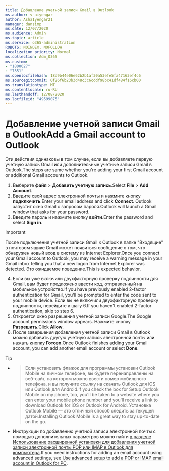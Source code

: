 ```yaml
---
title: Добавление учетной записи Gmail в Outlook
ms.author: v-aiyengar
author: AshaIyengar21
manager: dansimp
ms.date: 12/07/2020
ms.audience: Admin
ms.topic: article
ms.service: o365-administration
ROBOTS: NOINDEX, NOFOLLOW
localization_priority: Normal
ms.collection: Adm_O365
ms.custom:
- "1800027"
- "7351"
ms.openlocfilehash: 18d9b44e06e62b2b1af30a53efe5fa47163ef4c6
ms.sourcegitcommit: 0f26f6b23b3d48c3c6cddf98bc41df484f16cb00
ms.translationtype: MT
ms.contentlocale: ru-RU
ms.lasthandoff: 12/08/2020
ms.locfileid: "49599075"
---
```

# <a name="add-a-gmail-account-to-outlook"></a><span data-ttu-id="95da4-102">Добавление учетной записи Gmail в Outlook</span><span class="sxs-lookup"><span data-stu-id="95da4-102">Add a Gmail account to Outlook</span></span>

<span data-ttu-id="95da4-103">Эти действия одинаковы в том случае, если вы добавляете первую учетную запись Gmail или дополнительные учетные записи Gmail в Outlook.</span><span class="sxs-lookup"><span data-stu-id="95da4-103">The steps are same whether you're adding your first Gmail account or additional Gmail accounts to Outlook.</span></span>

1. <span data-ttu-id="95da4-104">Выберите **файл**  >  **Добавить учетную запись**.</span><span class="sxs-lookup"><span data-stu-id="95da4-104">Select **File** > **Add Account**.</span></span>
1. <span data-ttu-id="95da4-105">Введите свой адрес электронной почты и нажмите кнопку **подключить**.</span><span class="sxs-lookup"><span data-stu-id="95da4-105">Enter your email address and click **Connect**.</span></span> <span data-ttu-id="95da4-106">Outlook запустит окно Gmail с запросом пароля.</span><span class="sxs-lookup"><span data-stu-id="95da4-106">Outlook will launch a Gmail window that asks for your password.</span></span> 
1. <span data-ttu-id="95da4-107">Введите пароль и нажмите кнопку **войти**.</span><span class="sxs-lookup"><span data-stu-id="95da4-107">Enter the password and select **Sign in**.</span></span>
> [!IMPORTANT]
> <span data-ttu-id="95da4-108">После подключения учетной записи Gmail к Outlook в папке "Входящие" в почтовом ящике Gmail может появиться сообщение о том, что обнаружен новый вход в систему из Internet Explorer.</span><span class="sxs-lookup"><span data-stu-id="95da4-108">Once you connect your Gmail account to Outlook, you may receive a warning message in your Gmail inbox telling you that a new logon from Internet Explorer was detected.</span></span> <span data-ttu-id="95da4-109">Это ожидаемое поведение.</span><span class="sxs-lookup"><span data-stu-id="95da4-109">This is expected behavior.</span></span>
4. <span data-ttu-id="95da4-110">Если вы уже включили двухфакторную проверку подлинности для Gmail, вам будет предложено ввести код, отправленный на мобильное устройство.</span><span class="sxs-lookup"><span data-stu-id="95da4-110">If you have previously enabled 2-factor authentication for Gmail, you'll be prompted to enter the code sent to your mobile device.</span></span> <span data-ttu-id="95da4-111">Если вы не включили двухфакторную проверку подлинности, перейдите к шагу 6.</span><span class="sxs-lookup"><span data-stu-id="95da4-111">If you haven't enabled 2-factor authentication, skip to step 6.</span></span>
1. <span data-ttu-id="95da4-112">Откроется окно разрешения учетной записи Google.</span><span class="sxs-lookup"><span data-stu-id="95da4-112">The Google account permissions window appears.</span></span> <span data-ttu-id="95da4-113">Нажмите кнопку **Разрешить**.</span><span class="sxs-lookup"><span data-stu-id="95da4-113">Click **Allow**.</span></span>
1. <span data-ttu-id="95da4-114">После завершения добавления учетной записи Gmail в Outlook можно добавить другую учетную запись электронной почты или нажать кнопку **Готово**.</span><span class="sxs-lookup"><span data-stu-id="95da4-114">Once Outlook finishes adding your Gmail account, you can add another email account or select **Done**.</span></span>
> [!TIP]
- > <span data-ttu-id="95da4-115">Если установить флажок для программы установки Outlook Mobile на личном телефоне, вы будете перенаправлены на веб-сайт, на котором можно ввести номер мобильного телефона, и вы получите ссылку на скачать Outlook для iOS или Outlook для Android.</span><span class="sxs-lookup"><span data-stu-id="95da4-115">If you check the box for Setup Outlook Mobile on my phone, too, you'll be taken to a website where you can enter your mobile phone number and you'll receive a link to download Outlook for iOS or Outlook for Android.</span></span> <span data-ttu-id="95da4-116">Установка Outlook Mobile — это отличный способ следить за текущей датой.</span><span class="sxs-lookup"><span data-stu-id="95da4-116">Installing Outlook Mobile is a great way to stay up-to-date on the go.</span></span>
- <span data-ttu-id="95da4-117">Инструкции по добавлению учетной записи электронной почты с помощью дополнительных параметров можно найти [в разделе Использование расширенной установки для добавления учетной записи электронной почты POP или IMAP в Outlook для компьютера](https://support.microsoft.com/office/change-or-update-email-account-settings-in-outlook-for-windows-560a9065-3c3a-4ec5-a24f-cdb9a8d622a2#bkmk_advanced).</span><span class="sxs-lookup"><span data-stu-id="95da4-117">If you need instructions for adding an email account using advanced settings, see [Use advanced setup to add a POP or IMAP email account in Outlook for PC](https://support.microsoft.com/office/change-or-update-email-account-settings-in-outlook-for-windows-560a9065-3c3a-4ec5-a24f-cdb9a8d622a2#bkmk_advanced).</span></span>
